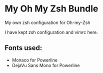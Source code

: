 # My Oh My Zsh Bundle
My own zsh configuration for Oh-my-Zsh


I have kept zsh configuration and vimrc here.

## Fonts used:
- Monaco for Powerline
- DejaVu Sans Mono for Powerline

